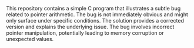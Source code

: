 This repository contains a simple C program that illustrates a subtle bug related to pointer arithmetic. The bug is not immediately obvious and might only surface under specific conditions. The solution provides a corrected version and explains the underlying issue.  The bug involves incorrect pointer manipulation, potentially leading to memory corruption or unexpected values.